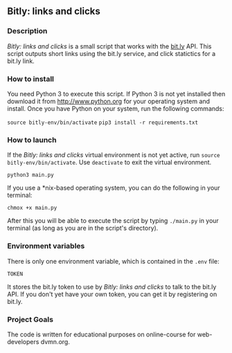 ## Bitly: links and clicks

### Description

*Bitly: links and clicks* is a small script that works with the [bit.ly](https://bit.ly) API. This script outputs short links using the bit.ly service, and click statictics for a bit.ly link.

### How to install

You need Python 3 to execute this script. If Python 3 is not yet installed then download it from http://www.python.org for your operating system and install. Once you have Python on your system, run the following commands:

`source bitly-env/bin/activate`
`pip3 install -r requirements.txt`

### How to launch

If the *Bitly: links and clicks* virtual environment is not yet active, run
`source bitly-env/bin/activate`. Use `deactivate` to exit the virtual environment.

`python3 main.py` 

If you use a *nix-based operating system, you can do the following in your terminal:

`chmox +x main.py`

After this you will be able to execute the script by typing `./main.py` in your terminal (as long as you are in the script's directory).

### Environment variables

There is only one environment variable, which is contained in the `.env` file:

`TOKEN`

It stores the bit.ly token to use by *Bitly: links and clicks* to talk to the bit.ly API. If you don't yet have your own token, you can get it by registering on bit.ly.

### Project Goals

The code is written for educational purposes on online-course for web-developers dvmn.org.